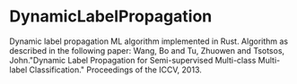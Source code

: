 # DynamicLabelPropagation
Dynamic label propagation ML algorithm implemented in Rust.
Algorithm as described in the following paper:
Wang, Bo and Tu, Zhuowen and Tsotsos, John."Dynamic Label Propagation for Semi-supervised Multi-class Multi-label Classification." Proceedings of the ICCV, 2013.
